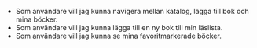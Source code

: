 - Som användare vill jag kunna navigera mellan katalog, lägga till bok och mina böcker.
- Som användare vill jag kunna lägga till en ny bok till min läslista.
- Som användare vill jag kunna se mina favoritmarkerade böcker.
